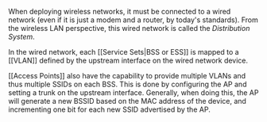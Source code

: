 When deploying wireless networks, it must be connected to a wired network (even if it is just a modem and a router, by today's standards). From the wireless LAN perspective, this wired network is called the *Distribution System*.

In the wired network, each [[Service Sets|BSS or ESS]] is mapped to a [[VLAN]] defined by the upstream interface on the wired network device.

[[Access Points]] also have the capability to provide multiple VLANs and thus multiple SSIDs on each BSS. This is done by configuring the AP and setting a trunk on the upstream interface. Generally, when doing this, the AP will generate a new BSSID based on the MAC address of the device, and incrementing one bit for each new SSID advertised by the AP.